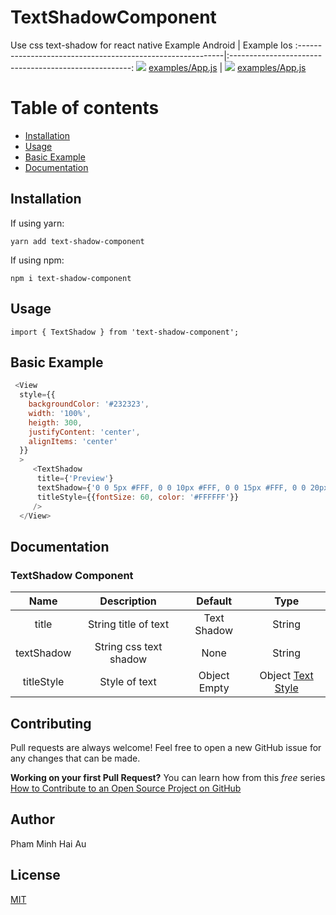 # TextShadowComponent
Use css text-shadow for react native
Example Android                                             |  Example Ios
:-----------------------------------------------------------|:-----------------------------------------------------:
![](assets/android.gif) [examples/App.js](examples/App.js)  | ![](assets/ios.gif) [examples/App.js](examples/App.js)

# Table of contents
* [Installation](#installation)
* [Usage](#usage)
* [Basic Example](#basic-example)
* [Documentation](#documentation)   
    
## Installation

If using yarn:

```
yarn add text-shadow-component
```

If using npm:

```
npm i text-shadow-component
```

## Usage

```
import { TextShadow } from 'text-shadow-component';
```

## Basic Example

```javascript
 <View
  style={{
    backgroundColor: '#232323', 
    width: '100%', 
    heigth: 300, 
    justifyContent: 'center', 
    alignItems: 'center'
  }}
  >
     <TextShadow
      title={'Preview'}
      textShadow={'0 0 5px #FFF, 0 0 10px #FFF, 0 0 15px #FFF, 0 0 20px #49ff18, 0 0 30px #49FF18, 0 0 40px #49FF18, 0 0 55px #49FF18, 0 0 75px #49ff18'}
      titleStyle={{fontSize: 60, color: '#FFFFFF'}}
     />
  </View>
```
## Documentation
### TextShadow Component
| Name          | Description                   | Default       | Type    |
|:-------------:|:-----------------------------:|:-------------:|:-------:|
| title         | String title of text          | Text Shadow   | String  |
| textShadow    | String css text shadow        | None          | String  |
| titleStyle    | Style of text                 | Object Empty  | Object [Text Style](https://reactnative.dev/docs/text-style-props) |

## Contributing
Pull requests are always welcome! Feel free to open a new GitHub issue for any changes that can be made.

**Working on your first Pull Request?** You can learn how from this *free* series [How to Contribute to an Open Source Project on GitHub](https://egghead.io/series/how-to-contribute-to-an-open-source-project-on-github)

## Author
Pham Minh Hai Au

## License
[MIT](./LICENSE)
